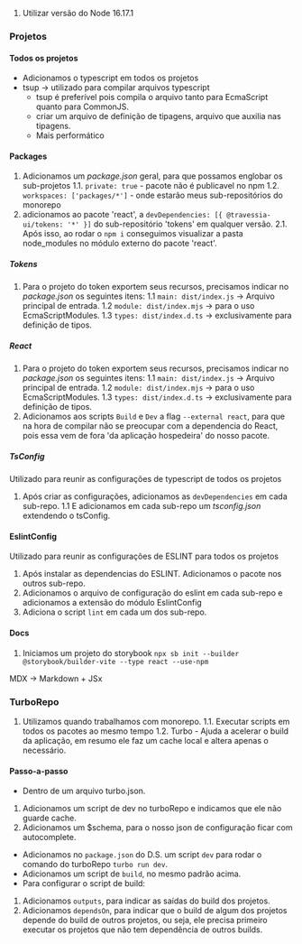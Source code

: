 1. Utilizar versão do Node 16.17.1

### Projetos


#### Todos os projetos

* Adicionamos o typescript em todos os projetos
* tsup -> utilizado para compilar arquivos typescript
  * tsup é preferível pois compila o arquivo tanto para EcmaScript quanto para CommonJS.
  * criar um arquivo de definição de tipagens, arquivo que auxilia nas tipagens.
  * Mais performático

#### Packages
1. Adicionamos um <i>package.json</i> geral, para que possamos englobar os sub-projetos
1.1. `private: true` - pacote não é publicavel no npm
1.2. `workspaces: ['packages/*']` - onde estarão meus sub-repositórios do monorepo
1. adicionamos ao pacote 'react', a `devDependencies: [{ @travessia-ui/tokens: '*' }]` do sub-repositório 'tokens' em qualquer versão. 
2.1. Após isso, ao rodar o `npm i` conseguimos visualizar a pasta node_modules no módulo externo do pacote 'react'. 


##### Tokens
1. Para o projeto do token exportem seus recursos, precisamos indicar no <i>package.json</i> os seguintes itens: 
1.1 `main: dist/index.js` -> Arquivo principal de entrada.
1.2 `module: dist/index.mjs` -> para o uso EcmaScriptModules.
1.3 `types: dist/index.d.ts` -> exclusivamente para definição de tipos.

##### React
1. Para o projeto do token exportem seus recursos, precisamos indicar no <i>package.json</i> os seguintes itens: 
1.1 `main: dist/index.js` -> Arquivo principal de entrada.
1.2 `module: dist/index.mjs` -> para o uso EcmaScriptModules.
1.3 `types: dist/index.d.ts` -> exclusivamente para definição de tipos.
1. Adicionamos aos scripts <code>Build</code> e <code>Dev</code> a flag `--external react`, para que na hora de compilar não se preocupar com a dependencia do React, pois essa vem de fora 'da aplicação hospedeira' do nosso pacote.


##### TsConfig
Utilizado para reunir as configurações de typescript de todos os projetos

1. Após criar as configurações, adicionamos as `devDependencies` em cada sub-repo.
1.1 E adicionamos em cada sub-repo um <i>tsconfig.json</i> extendendo o tsConfig.


#### EslintConfig
Utilizado para reunir as configurações de ESLINT para todos os projetos

1. Após instalar as dependencias do ESLINT. Adicionamos o pacote nos outros sub-repo.
1. Adicionamos o arquivo de configuração do eslint em cada sub-repo e adicionamos a extensão do módulo EslintConfig
1. Adiciona o script `lint` em cada um dos sub-repo.

#### Docs
1. Iniciamos um projeto do storybook `npx sb init --builder @storybook/builder-vite --type react --use-npm`



MDX -> Markdown + JSx

### TurboRepo
1. Utilizamos quando trabalhamos com monorepo.
1.1. Executar scripts em todos os pacotes ao mesmo tempo
1.2. Turbo - Ajuda a acelerar o build da aplicação, em resumo ele faz um cache local e altera apenas o necessário.

#### Passo-a-passo
- Dentro de um arquivo turbo.json.
1. Adicionamos um script de dev no turboRepo e indicamos que ele não guarde cache.
1. Adicionamos um $schema, para o nosso json de configuração ficar com autocomplete.
- Adicionamos no `package.json` do D.S. um script `dev` para rodar o comando do turboRepo `turbo run dev`.
- Adicionamos um script de `build`, no mesmo padrão acima.
- Para configurar o script de build:
1. Adicionamos `outputs`, para indicar as saídas do build dos projetos.
1. Adicionamos `dependsOn`, para indicar que o build de algum dos projetos depende do build de outros projetos, ou seja, ele precisa primeiro executar os projetos que não tem dependência de outros builds.